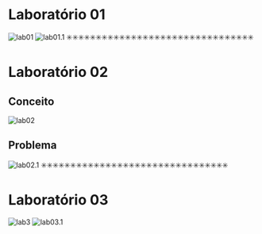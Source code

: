 
# **Laboratório 01**

![lab01](https://github.com/Romenildo/Universidade/blob/master/Algoritmo/Projeto%20final/imagens%20%F0%9F%93%B8/LAB01.png)
![lab01.1](https://github.com/Romenildo/Universidade/blob/master/Algoritmo/Projeto%20final/imagens%20%F0%9F%93%B8/LAB01.1.png)
✳️✳️✳️✳️✳️✳️✳️✳️✳️✳️✳️✳️✳️✳️✳️✳️✳️✳️✳️✳️✳️✳️✳️✳️✳️✳️✳️✳️✳️✳️✳️✳️
# **Laboratório 02**
## Conceito
![lab02](https://github.com/Romenildo/Universidade/blob/master/Algoritmo/Projeto%20final/imagens%20%F0%9F%93%B8/lab02.png)
## Problema
![lab02.1](https://github.com/Romenildo/Universidade/blob/master/Algoritmo/Projeto%20final/imagens%20%F0%9F%93%B8/lab02.1.png)
✳️✳️✳️✳️✳️✳️✳️✳️✳️✳️✳️✳️✳️✳️✳️✳️✳️✳️✳️✳️✳️✳️✳️✳️✳️✳️✳️✳️✳️✳️✳️✳️
# **Laboratório 03**

![lab3](https://github.com/Romenildo/Universidade/blob/master/Algoritmo/Projeto%20final/imagens%20%F0%9F%93%B8/lab03.png)
![lab03.1](https://github.com/Romenildo/Universidade/blob/master/Algoritmo/Projeto%20final/imagens%20%F0%9F%93%B8/lab03.1.png)
